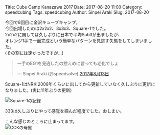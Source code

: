Title: Cube Camp Kanazawa 2017
Date: 2017-08-20 11:00
Category: speedcubing
Tags: speedcubing
Author: Sinpei Araki
Slug: 2017-08-20

今回で8回目に金沢キューブキャンプ。  
今回出場したのは2x2x2、3x3x3、Square-1でした。  
2x2x2に関しては久しぶりに日本で平均Sub3が出ましたが、  
オレンジ1手で一面完成という簡単なパターンを見逃す失態をしてしまいました。  
(その割には速かったですが…)

<blockquote class="twitter-tweet" data-lang="ja"><p lang="ja" dir="ltr">一手のEG1を見逃したの控えめに言っても老化でしょ</p>&mdash; Sinpei Araki (@speedsolve) <a href="https://twitter.com/speedsolve/status/896673848875077632">2017年8月13日</a></blockquote> <script async src="//platform.twitter.com/widgets.js" charset="utf-8"></script>

Square-1はNRを2006年くらいに出してから更新していなく久しぶりに更新になりました。(実に11年ぶりの更新)  

![Square-1の記録]({filename}/images/20170820_01.jpg)

333は久しぶりにやって感覚を掴んだ程度でした。おしまい。
  
こんな感じのところに止まってます。  
![CCKの母屋]({filename}/images/20170820_00.jpg)

